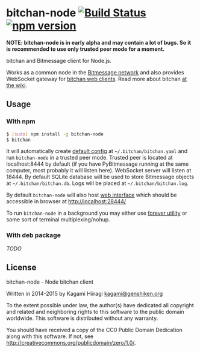 # bitchan-node [![Build Status](https://travis-ci.org/bitchan/bitchan-node.svg?branch=master)](https://travis-ci.org/bitchan/bitchan-node) [![npm version](https://badge.fury.io/js/bitchan-node.svg)](http://badge.fury.io/js/bitchan-node)

**NOTE: bitchan-node is in early alpha and may contain a lot of bugs. So it is recommended to use only trusted peer mode for a moment.**

bitchan and Bitmessage client for Node.js.

Works as a common node in the [Bitmessage network](https://bitmessage.org/wiki/Main_Page) and also provides WebSocket gateway for [bitchan web clients](https://github.com/bitchan/bitchan-web). Read more about bitchan [at the wiki](https://github.com/bitchan/meta/wiki).

## Usage

### With npm

```bash
$ [sudo] npm install -g bitchan-node
$ bitchan
```

It will automatically create [default config](etc/bitchan.yaml.example)
at `~/.bitchan/bitchan.yaml` and run `bitchan-node` in a trusted peer
mode. Trusted peer is located at localhost:8444 by default (if you have
PyBitmessage running at the same computer, most probably it will listen
here). WebSocket server will listen at 18444. By default SQLite database
will be used to store Bitmessage objects at `~/.bitchan/bitchan.db`.
Logs will be placed at `~/.bitchan/bitchan.log`.

By default `bitchan-node` will also host [web interface](https://github.com/bitchan/bitchan-web) which should be accessible in browser at <http://localhost:28444/>

To run `bitchan-node` in a background you may either use
[forever utility](https://www.npmjs.com/package/forever) or some sort of
terminal multiplexing/nohup.

### With deb package

*TODO*

## License

bitchan-node - Node bitchan client

Written in 2014-2015 by Kagami Hiiragi <kagami@genshiken.org>

To the extent possible under law, the author(s) have dedicated all copyright and related and neighboring rights to this software to the public domain worldwide. This software is distributed without any warranty.

You should have received a copy of the CC0 Public Domain Dedication along with this software. If not, see <http://creativecommons.org/publicdomain/zero/1.0/>.

